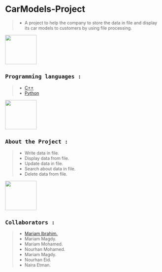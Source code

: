 # CarModels-Project
>* A project to help the company to store the data in file and display its car models to customers by using file processing.

<img align="center" src="https://github.com/Govindv7555/Govindv7555/blob/main/49e76e0596857673c5c80c85b84394c1.gif" width= 45% height=95px>

## ```Programming languages :```
> * [C++](https://github.com/Mariamibrahim88/CarModels-Project/blob/main/project.cpp)
> * [Python](https://github.com/Mariamibrahim88/CarModels-Project/blob/main/Project.py)

<img align="center" src="https://github.com/Govindv7555/Govindv7555/blob/main/49e76e0596857673c5c80c85b84394c1.gif" width= 45% height=95px>

## ```About the Project :``` <br>
> * Write data in file.<br>
> * Display data from file.<br>
> * Update data in file.<br>
> * Search about data in file.<br>
> * Delete data from file.


<img align="center" src="https://github.com/Govindv7555/Govindv7555/blob/main/49e76e0596857673c5c80c85b84394c1.gif" width= 45% height=95px>   
        
 ## ```Collaborators :``` <br>

 
>* [Mariam Ibrahim.](https://github.com/Mariamibrahim88)<br>
> * Mariam Magdy.<br>
> * Mariam Mohamed.<br>
> * Nourhan Mohamed.<br>
> * Mariam Magdy.<br>
> * Nourhan Eid.<br>
> * Naira Etman.<br>

     
   
        


